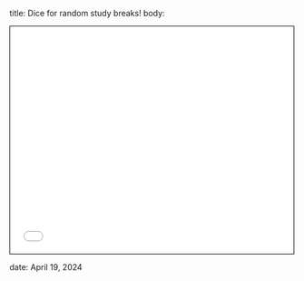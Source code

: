 title: Dice for random study breaks!
body: 


<iframe src="dice!/diceIndex.html" frameborder="0"></iframe>

<style>
        /* Define the size of the embedded window */
        iframe {
            width: 500px; /* Adjust width as needed */
            height: 400px; /* Adjust height as needed */
            border: 1px solid #000; /* Add border for visual clarity */
        }
</style>
date: April 19, 2024